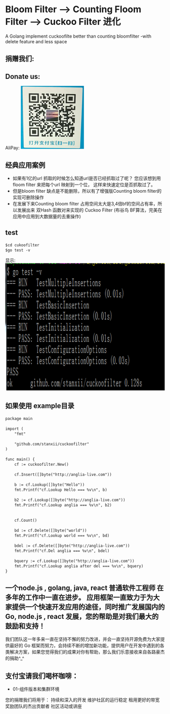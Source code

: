 # Bloom Filter --> Counting Floom Filter --> Cuckoo Filter 进化
A Golang implement cuckoofilte  better than counting bloomfilter  -with delete feature and less space

## 捐赠我们:
## Donate us:
AliPay: <img src="images/alipay.png" alt="alipay" width="200" height="200">

## 经典应用案例
* 如果有1亿的url 抓取的时候怎么知道url是否已经抓取过了呢？ 您应该想到用 floom filter 来把每个url 映射到一个位， 这样来快速定位是否抓取过了。
* 但是bloom filter 缺点是不能删除，所以有了增强版Counting bloom filter的实现可删除操作
* 在发展下来Counting bloom filter 占用空间太大是3,4倍bf的空间占有率，所以发展出来 双Hash 函数对来实现的 Cuckoo Filter (布谷鸟 BF算法，完美在应用中应用到大数据量的去重操作)

## test 
```
$cd cukoofilter
$go test -v
```
显示:<img src="images/test.png" alt="alipay" width="600" height="400">

## 如果使用 example目录
```
package main

import (
	"fmt"

	"github.com/stanxii/cuckoofilter"
)

func main() {
	cf := cuckoofilter.New()

	cf.Insert([]byte("http://anglia-live.com"))

	b := cf.Lookup([]byte("Hello"))
	fmt.Printf("cf.Lookup Hello === %v\n", b)

	b2 := cf.Lookup([]byte("http://anglia-live.com"))
	fmt.Printf("cf.Lookup anglia === %v\n", b2)


	cf.Count()

	bd := cf.Delete([]byte("world"))
	fmt.Printf("cf.Lookup world === %v\n", bd)

	bdel := cf.Delete([]byte("http://anglia-live.com"))
	fmt.Printf("cf.Del anglia === %v\n", bdel)

	bquery := cf.Lookup([]byte("http://anglia-live.com"))
	fmt.Printf("cf.Lookup anglia after del === %v\n", bquery)
}
```

##  一个node.js , golang, java, react 普通软件工程师 在多年的工作中一直在进步。 应用框架一直致力于为大家提供一个快速开发应用的途径，同时推广发展国内的 Go, node.js , react 发展，您的帮助是对我们最大的鼓励和支持！
我们团队这一年多来一直在坚持不懈的努力改进，并会一直坚持开源免费为大家提供最好的 Go 框架而努力，会持续不断的增加新功能，提供用户在开发中遇到的各类解决方案，如果您觉得我们的成果对你有帮助，那么我们乐意接收来自各路豪杰的捐助^_^

## 支付宝请我们喝杯咖啡：

* 01-组件版本和集群环境

您的捐赠我们将用于：
持续和深入的开发
维护社区的运行稳定
租用更好的带宽
奖励团队的杰出贡献者
社区活动或讲座
